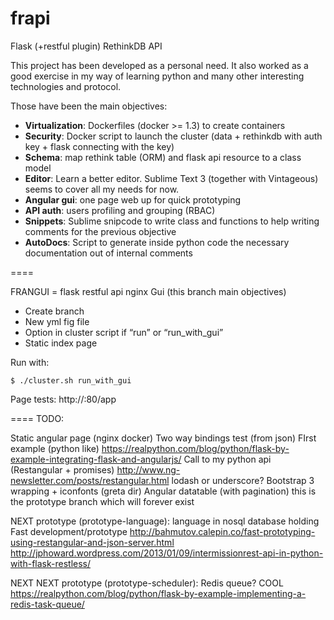 frapi
=====

Flask (+restful plugin) RethinkDB API

This project has been developed as a personal need.
It also worked as a good exercise in my way of learning python
and many other interesting technologies and protocol.

Those have been the main objectives:

* **Virtualization**: Dockerfiles (docker >= 1.3) to create containers
* **Security**: Docker script to launch the cluster (data + rethinkdb with auth key + flask connecting with the key)
* **Schema**: map rethink table (ORM) and flask api resource to a class model
* **Editor**: Learn a better editor. Sublime Text 3 (together with Vintageous) seems to cover all my needs for now.
* **Angular gui**: one page web up for quick prototyping
* **API auth**: users profiling and grouping (RBAC)
* **Snippets**: Sublime snipcode to write class and functions to help writing comments for the previous objective
* **AutoDocs**: Script to generate inside python code the necessary documentation out of internal comments

====

FRANGUI = flask restful api nginx Gui
(this branch main objectives)

* Create branch
* New yml fig file
* Option in cluster script if “run” or “run_with_gui”
* Static index page

Run with:
```
$ ./cluster.sh run_with_gui
```

Page tests:
http://<host>:80/app

====
TODO:

Static angular page (nginx docker)
Two way bindings test (from json)
FIrst example (python like)
https://realpython.com/blog/python/flask-by-example-integrating-flask-and-angularjs/
Call to my python api (Restangular + promises)
http://www.ng-newsletter.com/posts/restangular.html
lodash or underscore?
Bootstrap 3 wrapping + iconfonts (greta dir)
Angular datatable (with pagination)
this is the prototype branch which will forever exist

NEXT prototype (prototype-language):
language in nosql database holding
Fast development/prototype
http://bahmutov.calepin.co/fast-prototyping-using-restangular-and-json-server.html
http://jphoward.wordpress.com/2013/01/09/intermissionrest-api-in-python-with-flask-restless/

NEXT NEXT prototype (prototype-scheduler):
Redis queue? COOL
https://realpython.com/blog/python/flask-by-example-implementing-a-redis-task-queue/
